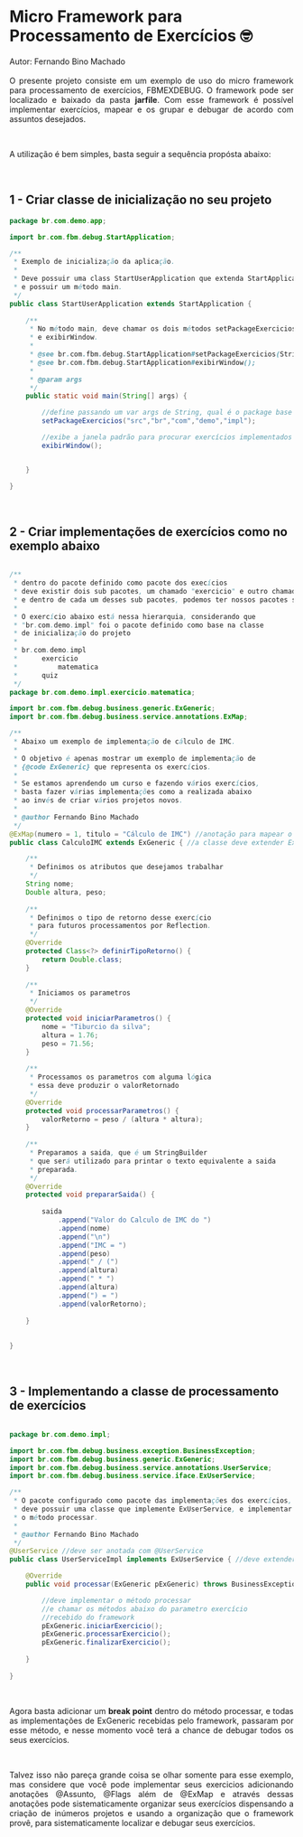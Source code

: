 # Micro Framework para Processamento de Exercícios &#129299;<br>

<p align="justify">Autor: Fernando Bino Machado <br><br>O presente projeto consiste em um exemplo de uso do micro framework para processamento de exercícios, FBMEXDEBUG. O framework pode ser localizado e baixado da pasta <b>jarfile</b>. Com esse framework é possível implementar exercícios, mapear e os grupar e debugar de acordo com assuntos desejados.</p>
<br>
<p align="justify">A utilização é bem simples, basta seguir a sequência propósta abaixo:</p>
<br>
<h2>1 - Criar classe de inicialização no seu projeto</h2>

```java
package br.com.demo.app;

import br.com.fbm.debug.StartApplication;

/**
 * Exemplo de inicialização da aplicação.
 * 
 * Deve possuir uma class StartUserApplication que extenda StartApplication
 * e possuir um método main. 
 */
public class StartUserApplication extends StartApplication {
	
	/**
	 * No método main, deve chamar os dois métodos setPackageExercicios 
	 * e exibirWindow.
	 * 
	 * @see br.com.fbm.debug.StartApplication#setPackageExercicios(String...);
	 * @see br.com.fbm.debug.StartApplication#exibirWindow();
	 * 
	 * @param args
	 */
	public static void main(String[] args) {

		//define passando um var args de String, qual é o package base para agrupar os exercícios
		setPackageExercicios("src","br","com","demo","impl");

		//exibe a janela padrão para procurar exercícios implementados no package definido acima    
		exibirWindow();


	}

}
```

<br>
<h2>2 - Criar implementações de exercícios como no exemplo abaixo</h2>

```java

/**
 * dentro do pacote definido como pacote dos execícios
 * deve existir dois sub pacotes, um chamado "exercicio" e outro chamado "quiz"
 * e dentro de cada um desses sub pacotes, podemos ter nossos pacotes separando os exercícios
 *
 * O exercício abaixo está nessa hierarquia, considerando que
 * "br.com.demo.impl" foi o pacote definido como base na classe
 * de inicialização do projeto
 * 
 * br.com.demo.impl
 * 		exercicio
 * 			matematica
 * 		quiz
 */ 
package br.com.demo.impl.exercicio.matematica;

import br.com.fbm.debug.business.generic.ExGeneric;
import br.com.fbm.debug.business.service.annotations.ExMap;

/**
 * Abaixo um exemplo de implementação de cálculo de IMC.
 * 
 * O objetivo é apenas mostrar um exemplo de implementação de
 * {@code ExGeneric} que representa os exercícios.
 * 
 * Se estamos aprendendo um curso e fazendo vários exercícios,
 * basta fazer várias implementações como a realizada abaixo
 * ao invés de criar vários projetos novos.
 * 
 * @author Fernando Bino Machado
 */
@ExMap(numero = 1, titulo = "Cálculo de IMC") //anotação para mapear o exercício
public class CalculoIMC extends ExGeneric { //a classe deve extender ExGeneric

	/**
	 * Definimos os atributos que desejamos trabalhar
	 */
	String nome;
	Double altura, peso;
	
	/**
	 * Definimos o tipo de retorno desse exercício
	 * para futuros processamentos por Reflection.
	 */
	@Override
	protected Class<?> definirTipoRetorno() {
		return Double.class;
	}
	
	/**
	 * Iniciamos os parametros
	 */
	@Override
	protected void iniciarParametros() {
		nome = "Tiburcio da silva";
		altura = 1.76;
		peso = 71.56;
	}
	
	/**
	 * Processamos os parametros com alguma lógica
	 * essa deve produzir o valorRetornado
	 */
	@Override
	protected void processarParametros() {
		valorRetorno = peso / (altura * altura);
	}
	
	/**
	 * Preparamos a saida, que é um StringBuilder 
	 * que será utilizado para printar o texto equivalente a saida
	 * preparada.
	 */
	@Override
	protected void prepararSaida() {
		
		saida
			.append("Valor do Calculo de IMC do ")
			.append(nome)
			.append("\n")
			.append("IMC = ")
			.append(peso)
			.append(" / (")
			.append(altura)
			.append(" * ")
			.append(altura)
			.append(") = ")
			.append(valorRetorno);
			
	}
	
	
}

```

<br>
<h2>3 - Implementando a classe de processamento de exercícios</h2>

```java

package br.com.demo.impl;

import br.com.fbm.debug.business.exception.BusinessException;
import br.com.fbm.debug.business.generic.ExGeneric;
import br.com.fbm.debug.business.service.annotations.UserService;
import br.com.fbm.debug.business.service.iface.ExUserService;

/**
 * O pacote configurado como pacote das implementações dos exercícios,
 * deve possuir uma classe que implemente ExUserService, e implementar
 * o método processar.
 * 
 * @author Fernando Bino Machado
 */
@UserService //deve ser anotada com @UserService
public class UserServiceImpl implements ExUserService { //deve extender ExUserService

	@Override
	public void processar(ExGeneric pExGeneric) throws BusinessException {

		//deve implementar o método processar
		//e chamar os métodos abaixo do parametro exercício
		//recebido do framework		
		pExGeneric.iniciarExercicio();
		pExGeneric.processarExercicio();
		pExGeneric.finalizarExercicio();
		
	}
	
}

```

<br>

<p align="justify">Agora basta adicionar um <b>break point</b> dentro do método processar, e todas as implementações de ExGeneric recebidas pelo framework, passaram por esse método, e nesse momento você terá a chance de debugar todos os seus exercícios.</p>
<br>
<p align="justify">Talvez isso não pareça grande coisa se olhar somente para esse exemplo, mas considere que você pode implementar seus exercicios adicionando anotações @Assunto, @Flags além de @ExMap e através dessas anotações pode sistematicamente organizar seus exercícios dispensando a criação de inúmeros projetos e usando a organização que o framework provê, para sistematicamente localizar e debugar seus exercícios.</p>
